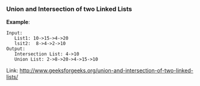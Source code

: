 ### Union and Intersection of two Linked Lists

**Example**:
```
Input:
   List1: 10->15->4->20
   lsit2:  8->4->2->10
Output:
   Intersection List: 4->10
   Union List: 2->8->20->4->15->10
```

Link: http://www.geeksforgeeks.org/union-and-intersection-of-two-linked-lists/